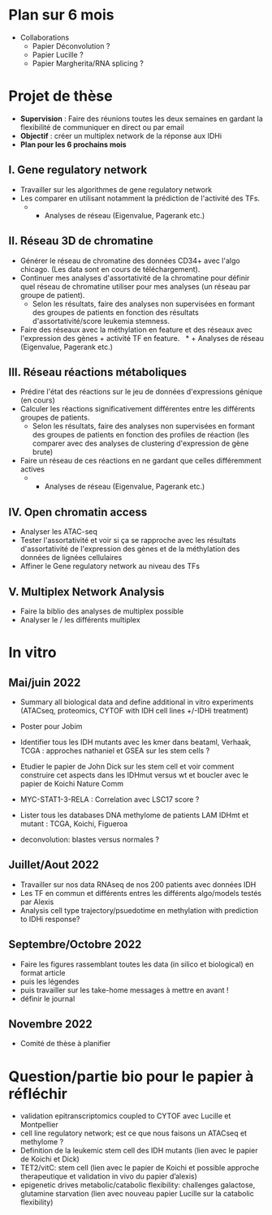 # Plan sur 6 mois

* Collaborations
  * Papier Déconvolution ?
  * Papier Lucille ?
  * Papier Margherita/RNA splicing ?


# Projet de thèse
* **Supervision** : Faire des réunions toutes les deux semaines en gardant la flexibilité de communiquer en direct ou par email
* **Objectif** : créer un multiplex network de la réponse aux IDHi
* **Plan pour les 6 prochains mois**

## I. Gene regulatory network  
* Travailler sur les algorithmes de gene regulatory network  
* Les comparer en utilisant notamment la prédiction de l'activité des TFs.
  * + Analyses de réseau (Eigenvalue, Pagerank etc.)

## II. Réseau 3D de chromatine
* Générer le réseau de chromatine des données CD34+ avec l'algo chicago. (Les data sont en cours de téléchargement).
* Continuer mes analyses d'assortativité de la chromatine pour définir quel réseau de chromatine utiliser pour mes analyses (un réseau par groupe de patient).
  * Selon les résultats, faire des analyses non supervisées en formant des groupes de patients en fonction des résultats d'assortativité/score leukemia stemness.
* Faire des réseaux avec la méthylation en feature et des réseaux avec l'expression des gènes + activité TF en feature.
  * + Analyses de réseau (Eigenvalue, Pagerank etc.)

## III. Réseau réactions métaboliques
* Prédire l'état des réactions sur le jeu de données d'expressions génique (en cours)
* Calculer les réactions significativement différentes entre les différents groupes de patients.
  * Selon les résultats, faire des analyses non supervisées en formant des groupes de patients en fonction des profiles de réaction (les comparer avec des analyses de clustering d'expression de gène brute)
* Faire un réseau de ces réactions en ne gardant que celles différemment actives
  * + Analyses de réseau (Eigenvalue, Pagerank etc.)

## IV. Open chromatin access
* Analyser les ATAC-seq
* Tester l'assortativité et voir si ça se rapproche avec les résultats d'assortativité de l'expression des gènes et de la méthylation des données de lignées cellulaires
* Affiner le Gene regulatory network au niveau des TFs

## V. Multiplex Network Analysis
* Faire la biblio des analyses de multiplex possible
* Analyser le / les différents multiplex

# In vitro

## Mai/juin 2022
* Summary all biological data and define additional in vitro experiments (ATACseq, proteomics, CYTOF with IDH cell lines +/-IDHi treatment)

* Poster pour Jobim

* Identifier tous les IDH mutants avec les kmer dans beataml, Verhaak, TCGA : approches nathaniel et GSEA sur les stem cells ?
* Etudier le papier de John Dick sur les stem cell et voir comment construire cet aspects dans les IDHmut versus wt et boucler avec le papier de Koichi Nature Comm
* MYC-STAT1-3-RELA : Correlation avec LSC17 score ?
* Lister tous les databases DNA methylome de patients LAM IDHmt et mutant : TCGA, Koichi, Figueroa
* deconvolution: blastes versus normales ?

## Juillet/Aout 2022
* Travailler sur nos data RNAseq de nos 200 patients avec données IDH
* Les TF en commun et différents entres les différents algo/models testés par Alexis
* Analysis cell type trajectory/psuedotime en methylation with prediction to IDHi response?

## Septembre/Octobre 2022
* Faire les figures rassemblant toutes les data (in silico et biological) en format article
* puis les légendes
* puis travailler sur les take-home messages à mettre en avant !
* définir le journal

## Novembre 2022 
* Comité de thèse à planifier

# Question/partie bio pour le papier à réfléchir
* validation epitranscriptomics coupled to CYTOF avec Lucille et Montpellier
* cell line regulatory network; est ce que nous faisons un ATACseq et methylome ?
* Definition de la leukemic stem cell des IDH mutants (lien avec le papier de Koichi et Dick)
* TET2/vitC: stem cell (lien avec le papier de Koichi et possible approche therapeutique et validation in vivo du papier d’alexis)
* epigenetic drives metabolic/catabolic flexibility: challenges galactose, glutamine starvation (lien avec nouveau papier Lucille sur la catabolic flexibility)
